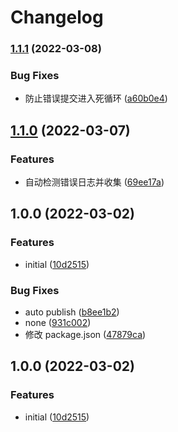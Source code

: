 # Changelog

### [1.1.1](https://github.com/fengsi-io/nuxt-winston-loki/compare/v1.1.0...v1.1.1) (2022-03-08)


### Bug Fixes

* 防止错误提交进入死循环 ([a60b0e4](https://github.com/fengsi-io/nuxt-winston-loki/commit/a60b0e4298b044173164676e223342a952ec5af2))

## [1.1.0](https://github.com/fengsi-io/nuxt-winston-loki/compare/v1.0.0...v1.1.0) (2022-03-07)


### Features

* 自动检测错误日志并收集 ([69ee17a](https://github.com/fengsi-io/nuxt-winston-loki/commit/69ee17a7e2c6c0b71e7e477c57ec674cf1fff4c1))

## 1.0.0 (2022-03-02)


### Features

* initial ([10d2515](https://github.com/fengsi-io/nuxt-winston-loki/commit/10d2515b3adaac918028259d5e48ba2b88a4a743))


### Bug Fixes

* auto publish ([b8ee1b2](https://github.com/fengsi-io/nuxt-winston-loki/commit/b8ee1b2bae10693d91d13d6ae95580587b4106e8))
* none ([931c002](https://github.com/fengsi-io/nuxt-winston-loki/commit/931c00207ed03a70bd521b01549dcab0582b3e35))
* 修改 package.json ([47879ca](https://github.com/fengsi-io/nuxt-winston-loki/commit/47879cae149085a992a75d888f4c1096f4b4703a))

## 1.0.0 (2022-03-02)


### Features

* initial ([10d2515](https://github.com/fengsi-io/nuxt-winston-loki/commit/10d2515b3adaac918028259d5e48ba2b88a4a743))
